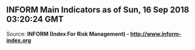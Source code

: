 ## INFORM Main Indicators as of Sun, 16 Sep 2018 03:20:24 GMT

Source: **INFORM (Index For Risk Management) - http://www.inform-index.org**